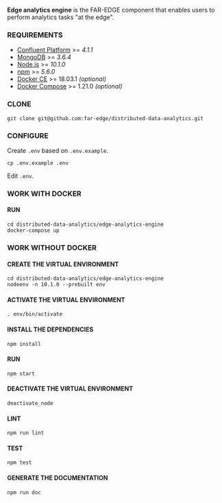 **Edge analytics engine** is the FAR-EDGE component that enables users to perform analytics tasks
"at the edge".

### REQUIREMENTS

* [Confluent Platform](https://www.confluent.io) >= *4.1.1*
* [MongoDB](https://www.mongodb.com/) >= *3.6.4*
* [Node.js](https://nodejs.org/) >= *10.1.0*
* [npm](https://www.npmjs.com/) >= *5.6.0*
* [Docker CE](https://www.docker.com/community-edition) >= 18.03.1 *(optional)*
* [Docker Compose](https://docs.docker.com/compose/) >= 1.21.0 *(optional)*

### CLONE

    git clone git@github.com:far-edge/distributed-data-analytics.git

### CONFIGURE

Create `.env` based on `.env.example`.

    cp .env.example .env

Edit `.env`.

### WORK WITH DOCKER

#### RUN

    cd distributed-data-analytics/edge-analytics-engine
    docker-compose up

### WORK WITHOUT DOCKER

#### CREATE THE VIRTUAL ENVIRONMENT

    cd distributed-data-analytics/edge-analytics-engine
    nodeenv -n 10.1.0 --prebuilt env

#### ACTIVATE THE VIRTUAL ENVIRONMENT

    . env/bin/activate

#### INSTALL THE DEPENDENCIES

    npm install

#### RUN

    npm start

#### DEACTIVATE THE VIRTUAL ENVIRONMENT

    deactivate_node

#### LINT

    npm run lint

#### TEST

    npm test

#### GENERATE THE DOCUMENTATION

    npm run doc
